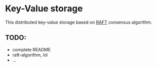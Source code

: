# Key-Value storage

This distributed key-value storage based on [RAFT](https://raft.github.io/)
consensus algorithm.

## TODO:
* complete README
* raft-algorithm, lol
* ...